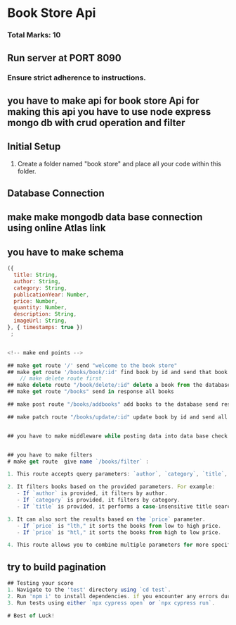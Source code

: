 # Book Store Api

### Total Marks: 10

## Run server at PORT 8090

### Ensure strict adherence to instructions.

<!-- overview -->

## you have to make api for book store Api for making this api you have to use node express mongo db with crud operation and filter

## Initial Setup

1. Create a folder named "book store" and place all your code within this folder.

<!-- db  connection -->

## Database Connection

## make make mongodb data base connection using online Atlas link

<!-- Make Schema -->

## you have to make schema

```js
({
  title: String,
  author: String,
  category: String,
  publicationYear: Number,
  price: Number,
  quantity: Number,
  description: String,
  imageUrl: String,
}, { timestamps: true })
 ;


<!-- make end points -->

## make get route '/' send "welcome to the book store"
## make get route '/books/book/:id' find book by id and send that book in object form if data not found send 404 error
    // make delete route first
## make delete route "/book/delete/:id" delete a book from the database send in response all books after removing that book
## make get route "/books" send in response all books

## make post route "/books/addbooks" add books to the database send response  new created books in object

## make patch route "/books/update/:id" update book by id and send all books


```

<!-- middleware -->

```js

## you have to make middleware while posting data into data base check any data is missing if any missed return status 400 and {message: 'All fields are required'}


```

<!-- filters and search -->

```js

## you have to make filters
# make get route  give name `/books/filter` : 

1. This route accepts query parameters: `author`, `category`, `title`, and `price`.

2. It filters books based on the provided parameters. For example:
   - If `author` is provided, it filters by author.
   - If `category` is provided, it filters by category.
   - If `title` is provided, it performs a case-insensitive title search.

3. It can also sort the results based on the `price` parameter.
   - If `price` is "lth," it sorts the books from low to high price.
   - If `price` is "htl," it sorts the books from high to low price.

4. This route allows you to combine multiple parameters for more specific searches. If all parameters are provided, it matches all conditions simultaneously.

```

<!-- bonus  -->

## try to build pagination

```js
## Testing your score
1. Navigate to the 'test' directory using `cd test`.
2. Run 'npm i' to install dependencies. if you encounter any errors during installation, you can use the following command: `./node_modules/.bin/cypress install`.
3. Run tests using either `npx cypress open` or `npx cypress run`.

# Best of Luck!

```